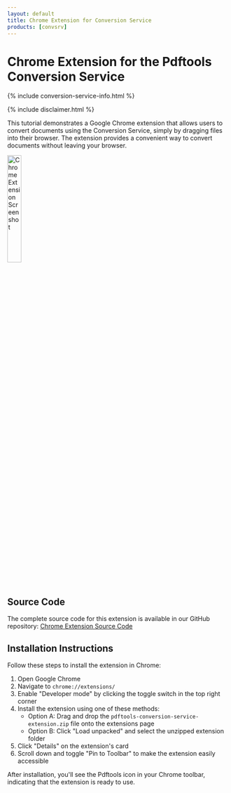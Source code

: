 ```yaml
---
layout: default
title: Chrome Extension for Conversion Service
products: [convsrv]
---
```

# Chrome Extension for the Pdftools Conversion Service

{% include conversion-service-info.html %}

{% include disclaimer.html %}

This tutorial demonstrates a Google Chrome extension that allows users to convert documents using the Conversion Service, simply by dragging files into their browser. The extension provides a convenient way to convert documents without leaving your browser.

<img src="{{ site.baseurl }}/assets/images/tutorials/convsrv-chrome-extension.png" alt="Chrome Extension Screenshot" width="25%" />

## Source Code

The complete source code for this extension is available in our GitHub repository:
[Chrome Extension Source Code](https://github.com/pdftools/pdf_code_samples/tree/main/convsrv_chrome_extension)

## Installation Instructions

Follow these steps to install the extension in Chrome:

1. Open Google Chrome
2. Navigate to `chrome://extensions/`
3. Enable "Developer mode" by clicking the toggle switch in the top right corner
4. Install the extension using one of these methods:
   - Option A: Drag and drop the `pdftools-conversion-service-extension.zip` file onto the extensions page
   - Option B: Click "Load unpacked" and select the unzipped extension folder
5. Click "Details" on the extension's card
6. Scroll down and toggle "Pin to Toolbar" to make the extension easily accessible

After installation, you'll see the Pdftools icon in your Chrome toolbar, indicating that the extension is ready to use.

